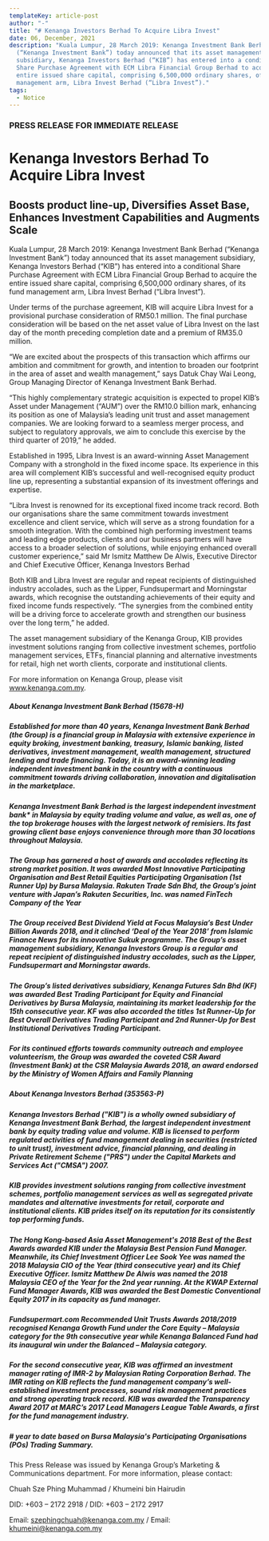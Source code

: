 ```yaml
---
templateKey: article-post
author: "-"
title: "# Kenanga Investors Berhad To Acquire Libra Invest"
date: 06, December, 2021
description: "Kuala Lumpur, 28 March 2019: Kenanga Investment Bank Berhad
  (“Kenanga Investment Bank”) today announced that its asset management
  subsidiary, Kenanga Investors Berhad (“KIB”) has entered into a conditional
  Share Purchase Agreement with ECM Libra Financial Group Berhad to acquire the
  entire issued share capital, comprising 6,500,000 ordinary shares, of its fund
  management arm, Libra Invest Berhad (“Libra Invest”)."
tags:
  - Notice
---
```

### PRESS RELEASE FOR IMMEDIATE RELEASE

# Kenanga Investors Berhad To Acquire Libra Invest

## Boosts product line-up, Diversifies Asset Base, Enhances Investment Capabilities and Augments Scale

Kuala Lumpur, 28 March 2019: Kenanga Investment Bank Berhad (“Kenanga Investment Bank”) today announced that its asset management subsidiary, Kenanga Investors Berhad (“KIB”) has entered into a conditional Share Purchase Agreement with ECM Libra Financial Group Berhad to acquire the entire issued share capital, comprising 6,500,000 ordinary shares, of its fund management arm, Libra Invest Berhad (“Libra Invest”).

Under terms of the purchase agreement, KIB will acquire Libra Invest for a provisional purchase consideration of RM50.1 million. The final purchase consideration will be based on the net asset value of Libra Invest on the last day of the month preceding completion date and a premium of RM35.0 million.

“We are excited about the prospects of this transaction which affirms our ambition and commitment for growth, and intention to broaden our footprint in the area of asset and wealth management,” says Datuk Chay Wai Leong, Group Managing Director of Kenanga Investment Bank Berhad.

“This highly complementary strategic acquisition is expected to propel KIB’s Asset under Management (“AUM”) over the RM10.0 billion mark, enhancing its position as one of Malaysia’s leading unit trust and asset management companies. We are looking forward to a seamless merger process, and subject to regulatory approvals, we aim to conclude this exercise by the third quarter of 2019,” he added.

Established in 1995, Libra Invest is an award-winning Asset Management Company with a stronghold in the fixed income space. Its experience in this area will complement KIB’s successful and well-recognised equity product line up, representing a substantial expansion of its investment offerings and expertise.

“Libra Invest is renowned for its exceptional fixed income track record. Both our organisations share the same commitment towards investment excellence and client service, which will serve as a strong foundation for a smooth integration. With the combined high performing investment teams and leading edge products, clients and our business partners will have access to a broader selection of solutions, while enjoying enhanced overall customer experience,” said Mr Ismitz Matthew De Alwis, Executive Director and Chief Executive Officer, Kenanga Investors Berhad

Both KIB and Libra Invest are regular and repeat recipients of distinguished industry accolades, such as the Lipper, Fundsupermart and Morningstar awards, which recognise the outstanding achievements of their equity and fixed income funds respectively. “The synergies from the combined entity will be a driving force to accelerate growth and strengthen our business over the long term,” he added.

The asset management subsidiary of the Kenanga Group, KIB provides investment solutions ranging from collective investment schemes, portfolio management services, ETFs, financial planning and alternative investments for retail, high net worth clients, corporate and institutional clients.

For more information on Kenanga Group, please visit www.kenanga.com.my.

##### About Kenanga Investment Bank Berhad (15678-H)

##### Established for more than 40 years, Kenanga Investment Bank Berhad (the Group) is a financial group in Malaysia with extensive experience in equity broking, investment banking, treasury, Islamic banking, listed derivatives, investment management, wealth management, structured lending and trade financing. Today, it is an award-winning leading independent investment bank in the country with a continuous commitment towards driving collaboration, innovation and digitalisation in the marketplace.

##### Kenanga Investment Bank Berhad is the largest independent investment bank* in Malaysia by equity trading volume and value, as well as, one of the top brokerage houses with the largest network of remisiers. Its fast growing client base enjoys convenience through more than 30 locations throughout Malaysia.

##### The Group has garnered a host of awards and accolades reflecting its strong market position. It was awarded Most Innovative Participating Organisation and Best Retail Equities Participating Organisation (1st Runner Up) by Bursa Malaysia. Rakuten Trade Sdn Bhd, the Group’s joint venture with Japan’s Rakuten Securities, Inc. was named FinTech Company of the Year

##### The Group received Best Dividend Yield at Focus Malaysia’s Best Under Billion Awards 2018, and it clinched ‘Deal of the Year 2018’ from Islamic Finance News for its innovative Sukuk programme. The Group’s asset management subsidiary, Kenanga Investors Group is a regular and repeat recipient of distinguished industry accolades, such as the Lipper, Fundsupermart and Morningstar awards.

##### The Group’s listed derivatives subsidiary, Kenanga Futures Sdn Bhd (KF) was awarded Best Trading Participant for Equity and Financial Derivatives by Bursa Malaysia, maintaining its market leadership for the 15th consecutive year. KF was also accorded the titles 1st Runner-Up for Best Overall Derivatives Trading Participant and 2nd Runner-Up for Best Institutional Derivatives Trading Participant.

##### For its continued efforts towards community outreach and employee volunteerism, the Group was awarded the coveted CSR Award (Investment Bank) at the CSR Malaysia Awards 2018, an award endorsed by the Ministry of Women Affairs and Family Planning

##### About Kenanga Investors Berhad (353563-P)

##### Kenanga Investors Berhad ("KIB") is a wholly owned subsidiary of Kenanga Investment Bank Berhad, the largest independent investment bank by equity trading value and volume. KIB is licensed to perform regulated activities of fund management dealing in securities (restricted to unit trust), investment advice, financial planning, and dealing in Private Retirement Scheme ("PRS") under the Capital Markets and Services Act ("CMSA") 2007.

##### KIB provides investment solutions ranging from collective investment schemes, portfolio management services as well as segregated private mandates and alternative investments for retail, corporate and institutional clients. KIB prides itself on its reputation for its consistently top performing funds.

##### The Hong Kong-based Asia Asset Management's 2018 Best of the Best Awards awarded KIB under the Malaysia Best Pension Fund Manager. Meanwhile, its Chief Investment Officer Lee Sook Yee was named the 2018 Malaysia CIO of the Year (third consecutive year) and its Chief Executive Officer. Ismitz Matthew De Alwis was named the 2018 Malaysia CEO of the Year for the 2nd year running. At the KWAP External Fund Manager Awards, KIB was awarded the Best Domestic Conventional Equity 2017 in its capacity as fund manager.

##### Fundsupermart.com Recommended Unit Trusts Awards 2018/2019 recognised Kenanga Growth Fund under the Core Equity – Malaysia category for the 9th consecutive year while Kenanga Balanced Fund had its inaugural win under the Balanced – Malaysia category.

##### For the second consecutive year, KIB was affirmed an investment manager rating of IMR-2 by Malaysian Rating Corporation Berhad. The IMR rating on KIB reflects the fund management company’s well-established investment processes, sound risk management practices and strong operating track record. KIB was awarded the Transparency Award 2017 at MARC’s 2017 Lead Managers League Table Awards, a first for the fund management industry.

##### \# year to date based on Bursa Malaysia's Participating Organisations (POs) Trading Summary.

This Press Release was issued by Kenanga Group’s Marketing & Communications department. For more information, please contact:

Chuah Sze Phing Muhammad / Khumeini bin Hairudin

DID: +603 – 2172 2918 / DID: +603 – 2172 2917

Email: szephingchuah@kenanga.com.my / Email: khumeini@kenanga.com.my